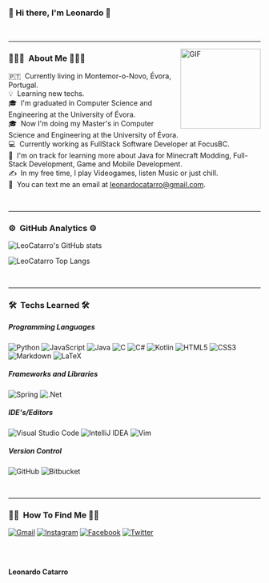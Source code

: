 ###  👋   Hi there, I'm Leonardo    👋

<br>
<hr>

<img align="right" alt="GIF" height="160px" src="https://media.giphy.com/media/du3J3cXyzhj75IOgvA/giphy.gif" />

### 👨🏻‍💻   &nbsp;About Me    👨🏻‍💻

🇵🇹 &nbsp;Currently living in Montemor-o-Novo, Évora, Portugal.\
💡 &nbsp;Learning new techs.\
🎓 &nbsp;I'm graduated in Computer Science and Engineering at the University of Évora.\
🎓 &nbsp;Now I'm doing my Master's in Computer Science and Engineering at the University of Évora.\
💻 &nbsp;Currently working as FullStack Software Developer at FocusBC.\
🌱 &nbsp;I'm on track for learning more about Java for Minecraft Modding, Full-Stack Development, Game and Mobile Development.\
✍️ &nbsp;In my free time, I play Videogames, listen Music or just chill.\
💬 &nbsp;You can text me an email at leonardocatarro@gmail.com.

<br>
<hr>

### ⚙️    &nbsp;GitHub Analytics    ⚙️ 
![LeoCatarro's GitHub stats](https://github-readme-stats.vercel.app/api?username=LeoCatarro&show_icons=true&theme=omni)

![LeoCatarro Top Langs](https://github-readme-stats.vercel.app/api/top-langs/?username=LeoCatarro&layout=compact&theme=omni&hide=kotline)

<br>
<hr>

### 🛠    &nbsp;Techs Learned   🛠 
<!--
![Python](https://img.shields.io/badge/-Python-05122A?style=flat&logo=python)&nbsp;
![JavaScript](https://img.shields.io/badge/-JavaScript-05122A?style=flat&logo=javascript)&nbsp;
![Java](https://img.shields.io/badge/-Java-05122A?style=flat&logo=Java&logoColor=FFA518)&nbsp;
![C](https://img.shields.io/badge/-C-05122A?style=flat&logo=C&logoColor=A8B9CC)&nbsp;
![C#](https://img.shields.io/badge/c%23-%23239120.svg?style=flat&logo=C)&nbsp;
![HTML](https://img.shields.io/badge/-HTML-05122A?style=flat&logo=HTML5)&nbsp;
![CSS](https://img.shields.io/badge/-CSS-05122A?style=flat&logo=CSS3&logoColor=1572B6)&nbsp;
![Git](https://img.shields.io/badge/-Git-05122A?style=flat&logo=git)&nbsp;
![GitHub](https://img.shields.io/badge/-GitHub-05122A?style=flat&logo=github)&nbsp;
![Markdown](https://img.shields.io/badge/-Markdown-05122A?style=flat&logo=markdown)\
![Visual Studio Code](https://img.shields.io/badge/-Visual%20Studio%20Code-05122A?style=flat&logo=visual-studio-code&logoColor=007ACC)&nbsp;
-->
##### Programming Languages
<p>
<img alt="Python" src="https://img.shields.io/badge/python-%2314354C.svg?style=for-the-badge&logo=python&logoColor=white"/>
<img alt="JavaScript" src="https://img.shields.io/badge/javascript-%23323330.svg?style=for-the-badge&logo=javascript&logoColor=%23F7DF1E"/>
<img alt="Java" src="https://img.shields.io/badge/java-%23ED8B00.svg?style=for-the-badge&logo=java&logoColor=white"/>
<img alt="C" src="https://img.shields.io/badge/c-%2300599C.svg?style=for-the-badge&logo=c&logoColor=white"/>
<img alt="C#" src="https://img.shields.io/badge/c%23-%23239120.svg?style=for-the-badge&logo=c-sharp&logoColor=white"/>
<img alt="Kotlin" src="https://img.shields.io/badge/kotlin-%230095D5.svg?style=for-the-badge&logo=kotlin&logoColor=white"/>
<img alt="HTML5" src="https://img.shields.io/badge/html5-%23E34F26.svg?style=for-the-badge&logo=html5&logoColor=white"/>
<img alt="CSS3" src="https://img.shields.io/badge/css3-%231572B6.svg?style=for-the-badge&logo=css3&logoColor=white"/>
<img alt="Markdown" src="https://img.shields.io/badge/markdown-%23000000.svg?style=for-the-badge&logo=markdown&logoColor=white"/>
<img alt="LaTeX" src="https://img.shields.io/badge/latex-%23008080.svg?style=for-the-badge&logo=latex&logoColor=white"/>
</p>
 
##### Frameworks and Libraries
<p>
<img alt="Spring" src="https://img.shields.io/badge/spring-%236DB33F.svg?style=for-the-badge&logo=spring&logoColor=white"/>
<img alt=".Net" src="https://img.shields.io/badge/.NET-5C2D91?style=for-the-badge&logo=.net&logoColor=white"/>
</p>

##### IDE's/Editors
<p>
<img alt="Visual Studio Code" src="https://img.shields.io/badge/VisualStudioCode-0078d7.svg?style=for-the-badge&logo=visual-studio-code&logoColor=white"/>
<img alt="IntelliJ IDEA" src="https://img.shields.io/badge/IntelliJIDEA-000000.svg?style=for-the-badge&logo=intellij-idea&logoColor=white"/>
<img alt="Vim" src="https://img.shields.io/badge/VIM-%2311AB00.svg?style=for-the-badge&logo=vim&logoColor=white"/>
</p>
  
##### Version Control
<p>
<img alt="GitHub" src="https://img.shields.io/badge/github-%23121011.svg?style=for-the-badge&logo=github&logoColor=white"/>
<img alt="Bitbucket" src="https://img.shields.io/badge/bitbucket-%230047B3.svg?style=for-the-badge&logo=bitbucket&logoColor=white"/>
</p>

<br>
<hr>

### 🤝🏻    &nbsp;How To Find Me    🤝🏻 
<p>
<a href="mailto:leonardocatarro@gmail.com"><img alt="Gmail" src="https://img.shields.io/badge/leonardocatarro@gmail.com-D14836?style=for-the-badge&logo=gmail&logoColor=white" /></a>
<a href="https://instagram.com/leo_catarro"><img alt="Instagram" src="https://img.shields.io/badge/@leo_catarro-%23E4405F.svg?style=for-the-badge&logo=Instagram&logoColor=white"/></a>
<a href="https://facebook.com/leonardo.catarro.1"><img alt="Facebook" src="https://img.shields.io/badge/Facebook-%231877F2.svg?style=for-the-badge&logo=Facebook&logoColor=white"/></a>
<a href="https://twitter.com/leo_catarro"><img alt="Twitter" src="https://img.shields.io/badge/leo_catarro-%231DA1F2.svg?style=for-the-badge&logo=Twitter&logoColor=white"/></a>
  
</p>

<br>
<br>

**Leonardo Catarro**

